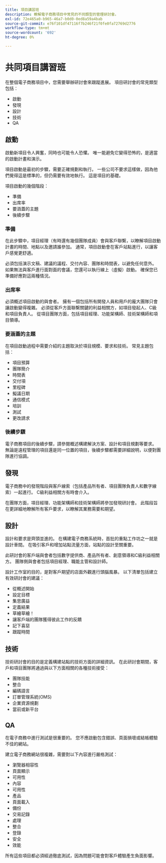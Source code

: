 ```yaml
---
title: 項目講習班
description: 瞭解電子商務項目中常見的不同類型的管理研討會。
exl-id: 72e465a0-b965-46a7-b0d0-0ed8a59a4bab
source-git-commit: e76f101df47116f7b246f21f0fe0fa72769d2776
workflow-type: tm+mt
source-wordcount: '692'
ht-degree: 0%

---
```


# 共同項目講習班

在整個電子商務項目中，您需要舉辦研討會來跟蹤進展。 項目研討會的常見類型包括：

- 啟動
- 發現
- 設計
- 技術
- QA

## 啟動

啟動新項目令人興奮，同時也可能令人恐懼。 唯一能避免它變得恐怖的，是適當的啟動計畫和演示。

項目啟動是最初的步驟，需要正確規劃和執行。 一些公司不要求這樣做，因為他們覺得這是標準的，但仍需要有效地執行。 這是項目的基礎。

項目啟動的幾個階段：

- 準備
- 出席率
- 要涵蓋的主題
- 後續步驟

### 準備

在此步驟中，項目經理（有時還有幾個團隊成員）會與客戶聯繫，以瞭解項目啟動計畫的時間、地點以及邀請誰參加。 通常，項目啟動會在客戶站點進行，以讓客戶感覺更舒適。

必須包括演示文稿、建議的議程、交付內容、團隊和時間表，以避免任何意外。 如果無法與客戶進行面對面的會議，您還可以執行線上（虛擬）啟動。 確保您已準備好應對這兩種情況。

### 出席率

必須概述項目啟動的與會者。 擁有一個包括所有開發人員和用戶的龐大團隊只會讓啟動變得複雜。 必須從客戶方面聯繫關鍵的利益相關方，如項目發起人、C級和項目負責人。 從項目團隊方面，包括項目經理、功能架構師、技術架構師和項目領導。

### 要涵蓋的主題

在項目啟動過程中需要介紹的主題取決於項目規模、要求和技術。 常見主題包括：

- 項目預算
- 團隊簡介
- 時間表
- 交付項
- 里程碑
- 擬議日期
- 通信模式
- 培訓
- 測試
- 更改請求

### 後續步驟

電子商務項目的後續步驟，請參閱概述構建解決方案、設計和項目規劃等要求。 無論是遠程管理的項目還是同一位置的項目，後續步驟都需要詳細說明，以便對團隊進行協調。

## 發現

電子商務中的發現階段與客戶線索（包括產品所有者、項目團隊負責人和數字線索）一起進行。 C級利益相關方有時會介入。

在團隊方面，項目經理、功能架構師和技術架構師將參加發現研討會。 此階段旨在更詳細地瞭解所有客戶要求，以瞭解其業務需要和期望。

## 設計

設計和要求是齊頭並進的。 在構建電子商務系統時，首批的重點工作坊之一就是設計車間。 在吸引客戶和增加站點流量方面，站點的設計至關重要。

此研討會的客戶端與會者包括數字提供商、產品所有者、創意領導和C級利益相關方。 團隊側與會者包括項目經理、職能主管和設計師。

設計工作室的目的，是對客戶期望的店面外觀進行頭腦風暴。 以下清單包括建立有效研討會的建議：

- 從概述開始
- 設定目標
- 集思廣益
- 定義結果
- 草繪草繪！
- 讓客戶端的團隊獲得彼此工作的反饋
- 記下喜惡
- 跟蹤時間

## 技術

技術研討會的目的是定義構建站點的技術方面的詳細資訊。 在此研討會期間，客戶和項目團隊將通過與以下方面相關的各種技術接受：

- 團隊技能
- 整合
- 編碼語言
- 訂單管理系統(OMS)
- 企業資源規劃
- 當前或新平台

## QA

在電子商務中進行測試是很重要的。 您不應啟動包含錯誤、頁面損壞或結帳體驗不佳的網站。

建立電子商務網站很複雜，需要對以下內容進行嚴格測試：

- 瀏覽器相容性
- 頁面顯示
- 可用性
- 內容
- 可用性
- 產品
- 頁面載入
- 備份
- 交易記錄
- 處理
- 整合
- 登錄
- 安全
- 效能

所有這些項目都必須經過徹底測試，因為問題可能會對客戶體驗產生負面影響。
